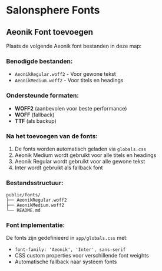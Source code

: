 # Salonsphere Fonts

## Aeonik Font toevoegen

Plaats de volgende Aeonik font bestanden in deze map:

### Benodigde bestanden:
- `AeonikRegular.woff2` - Voor gewone tekst
- `AeonikMedium.woff2` - Voor titels en headings

### Ondersteunde formaten:
- **WOFF2** (aanbevolen voor beste performance)
- **WOFF** (fallback)
- **TTF** (als backup)

### Na het toevoegen van de fonts:
1. De fonts worden automatisch geladen via `globals.css`
2. Aeonik Medium wordt gebruikt voor alle titels en headings
3. Aeonik Regular wordt gebruikt voor alle gewone tekst
4. Inter wordt gebruikt als fallback font

### Bestandsstructuur:
```
public/fonts/
├── AeonikRegular.woff2
├── AeonikMedium.woff2
└── README.md
```

### Font implementatie:
De fonts zijn gedefinieerd in `app/globals.css` met:
- `font-family: 'Aeonik', 'Inter', sans-serif`
- CSS custom properties voor verschillende font weights
- Automatische fallback naar systeem fonts 